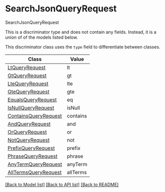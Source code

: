 # SearchJsonQueryRequest

SearchJsonQueryRequest

This is a discriminator type and does not contain any fields. Instead, it is a union
of of the models listed below.

This discriminator class uses the `type` field to differentiate between classes.

Class | Value
------------ | -------------
[LtQueryRequest](LtQueryRequest.md) | lt
[GtQueryRequest](GtQueryRequest.md) | gt
[LteQueryRequest](LteQueryRequest.md) | lte
[GteQueryRequest](GteQueryRequest.md) | gte
[EqualsQueryRequest](EqualsQueryRequest.md) | eq
[IsNullQueryRequest](IsNullQueryRequest.md) | isNull
[ContainsQueryRequest](ContainsQueryRequest.md) | contains
[AndQueryRequest](AndQueryRequest.md) | and
[OrQueryRequest](OrQueryRequest.md) | or
[NotQueryRequest](NotQueryRequest.md) | not
[PrefixQueryRequest](PrefixQueryRequest.md) | prefix
[PhraseQueryRequest](PhraseQueryRequest.md) | phrase
[AnyTermQueryRequest](AnyTermQueryRequest.md) | anyTerm
[AllTermsQueryRequest](AllTermsQueryRequest.md) | allTerms


[[Back to Model list]](../../README.md#documentation-for-models) [[Back to API list]](../../README.md#documentation-for-api-endpoints) [[Back to README]](../../README.md)
